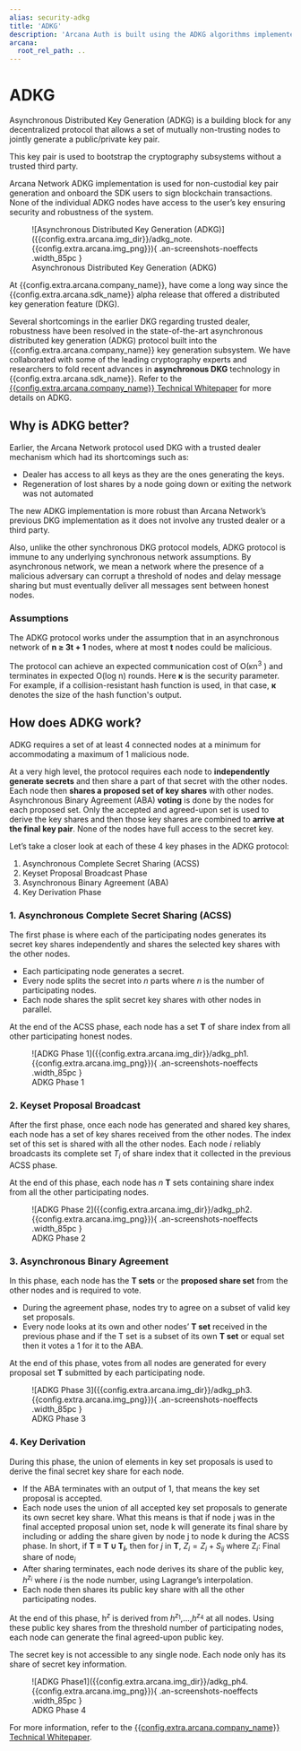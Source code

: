 ```yaml
---
alias: security-adkg
title: 'ADKG'
description: 'Arcana Auth is built using the ADKG algorithms implemented by Arcana and trusted third-party validator nodes. Learn more.'
arcana:
  root_rel_path: ..
---
```


# ADKG

Asynchronous Distributed Key Generation (ADKG) is a building block for any decentralized protocol that allows a set of mutually non-trusting nodes to jointly generate a public/private key pair.

This key pair is used to bootstrap the cryptography subsystems without a trusted third party.

Arcana Network ADKG implementation is used for non-custodial key pair generation and onboard the SDK users to sign blockchain transactions. None of the individual ADKG nodes have access to the user’s key  ensuring security and robustness of the system.

<figure markdown="span">
  ![Asynchronous Distributed Key Generation (ADKG)]({{config.extra.arcana.img_dir}}/adkg_note.{{config.extra.arcana.img_png}}){ .an-screenshots-noeffects .width_85pc }
  <figcaption>Asynchronous Distributed Key Generation (ADKG)</figcaption>
</figure>


At {{config.extra.arcana.company_name}}, have come a long way since the {{config.extra.arcana.sdk_name}} alpha release that offered a distributed key generation feature (DKG). 

Several shortcomings in the earlier DKG regarding trusted dealer, robustness have been resolved in the state-of-the-art asynchronous distributed key generation (ADKG) protocol built into the {{config.extra.arcana.company_name}} key generation subsystem. We have collaborated with some of the leading cryptography experts and researchers to fold recent advances in **asynchronous DKG** technology in {{config.extra.arcana.sdk_name}}. Refer to the [{{config.extra.arcana.company_name}} Technical Whitepaper](https://www.notion.so/Arcana-Technical-Docs-a1d7fd0d2970452586c693e4fee14d08) for more details on ADKG.

## Why is ADKG better?

Earlier, the Arcana Network protocol used DKG with a trusted dealer mechanism which had its shortcomings such as:

- Dealer has access to all keys as they are the ones generating the keys.
- Regeneration of lost shares by a node going down or exiting the network was not automated

The new ADKG implementation is more robust than Arcana Network’s previous DKG implementation as it does not involve any trusted dealer or a third party.

Also, unlike the other synchronous DKG protocol models, ADKG protocol is immune to any underlying synchronous network assumptions. By asynchronous network, we mean a network where the presence of a malicious adversary can corrupt a threshold of nodes and delay message sharing but must eventually deliver all messages sent between honest nodes.

### Assumptions

The ADKG protocol works under the assumption that in an asynchronous network of **n ≥ 3t + 1** nodes, where at most **t** nodes could be malicious.

The protocol can achieve an expected communication cost of O(κn$^3$ ) and terminates in expected O(log n) rounds. Here **κ** is the security parameter. For example, if a collision-resistant hash function is used, in that case, **κ** denotes the size of the hash function's output.

## How does ADKG work?

ADKG requires a set of at least 4 connected nodes at a minimum for accommodating a maximum of 1 malicious node.

At a very high level, the protocol requires each node to **independently generate secrets** and then share a part of that secret with the other nodes. Each node then **shares a proposed set of key shares** with other nodes. Asynchronous Binary Agreement (ABA) **voting** is done by the nodes for each proposed set. Only the accepted and agreed-upon set is used to derive the key shares and then those key shares are combined to **arrive at the final key pair**. None of the nodes have full access to the secret key.

Let’s take a closer look at each of these 4 key phases in the ADKG protocol:

1. Asynchronous Complete Secret Sharing (ACSS)
2. Keyset Proposal Broadcast Phase
3. Asynchronous Binary Agreement (ABA)
4. Key Derivation Phase

### 1. Asynchronous Complete Secret Sharing (ACSS)

The first phase is where each of the participating nodes generates its secret key shares independently and shares the selected key shares with the other nodes.

- Each participating node generates a secret.
- Every node splits the secret into *n* parts where *n* is the number of participating nodes.
- Each node shares the split secret key shares with other nodes in parallel.

At the end of the ACSS phase, each node has a set **T** of share index from all other participating honest nodes.

<figure markdown="span">
  ![ADKG Phase 1]({{config.extra.arcana.img_dir}}/adkg_ph1.{{config.extra.arcana.img_png}}){ .an-screenshots-noeffects .width_85pc }
  <figcaption>ADKG Phase 1</figcaption>
</figure>

### 2. Keyset Proposal Broadcast

After the first phase, once each node has generated and shared key shares, each node has a set of key shares received from the other nodes. The index set of this set is shared with all the other nodes. Each node $i$ reliably broadcasts its complete set $T_i$ of share index that it collected in the previous ACSS phase.

At the end of this phase, each node has *n* **T** sets containing share index from all the other participating nodes.

<figure markdown="span">
  ![ADKG Phase 2]({{config.extra.arcana.img_dir}}/adkg_ph2.{{config.extra.arcana.img_png}}){ .an-screenshots-noeffects .width_85pc }
  <figcaption>ADKG Phase 2</figcaption>
</figure>

### 3. Asynchronous Binary Agreement

In this phase, each node has the **T sets** or the **proposed share set** from the other nodes and is required to vote.

- During the agreement phase, nodes try to agree on a subset of valid key set proposals.
- Every node looks at its own and other nodes’ **T set** received in the previous phase and if the T set is a subset of its own **T set** or equal set then it votes a 1 for it to the ABA.

At the end of this phase, votes from all nodes are generated for every proposal set **T** submitted by each participating node.

<figure markdown="span">
  ![ADKG Phase 3]({{config.extra.arcana.img_dir}}/adkg_ph3.{{config.extra.arcana.img_png}}){ .an-screenshots-noeffects .width_85pc }
  <figcaption>ADKG Phase 3</figcaption>
</figure>

### 4. Key Derivation

During this phase, the union of elements in key set proposals is used to derive the final secret key share for each node.

- If the ABA terminates with an output of 1, that means the key set proposal is accepted.
- Each node uses the union of all accepted key set proposals to generate its own secret key share. What this means is that if node j was in the final accepted proposal union set, node k will generate its final share by including or adding the share given by node j to node k during the ACSS phase. In short, if **T = T ∪ T$_i$**, then for *j* in **T**, $Z_i=Z_i+S_{ij}$ where Z$_i:$ Final share of node$_i$
- After sharing terminates, each node derives its share of the public key, $h^{z_i}$ where $i$ is the node number, using Lagrange’s interpolation.
- Each node then shares its public key share with all the other participating nodes.

At the end of this phase, h$^z$ is derived from $h^{z_1}$,...,$h^{z_4}$ at all nodes. Using these public key shares from the threshold number of participating nodes, each node can generate the final agreed-upon public key.

The secret key is not accessible to any single node. Each node only has its share of secret key information.

<figure markdown="span">
  ![ADKG Phase1]({{config.extra.arcana.img_dir}}/adkg_ph4.{{config.extra.arcana.img_png}}){ .an-screenshots-noeffects .width_85pc }
  <figcaption>ADKG Phase 4</figcaption>
</figure>

For more information, refer to the [{{config.extra.arcana.company_name}} Technical Whitepaper](https://www.notion.so/Arcana-Technical-Docs-a1d7fd0d2970452586c693e4fee14d08). 
